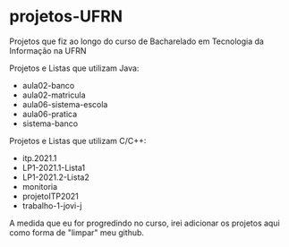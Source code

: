 # projetos-UFRN
Projetos que fiz ao longo do curso de Bacharelado em Tecnologia da Informação na UFRN


Projetos e Listas que utilizam Java:
* aula02-banco
* aula02-matricula
* aula06-sistema-escola
* aula06-pratica
* sistema-banco

Projetos e Listas que utilizam C/C++:
* itp.2021.1
* LP1-2021.1-Lista1
* LP1-2021.2-Lista2
* monitoria
* projetoITP2021
* trabalho-1-jovi-j

A medida que eu for progredindo no curso, irei adicionar os projetos aqui como forma de "limpar" meu github.
